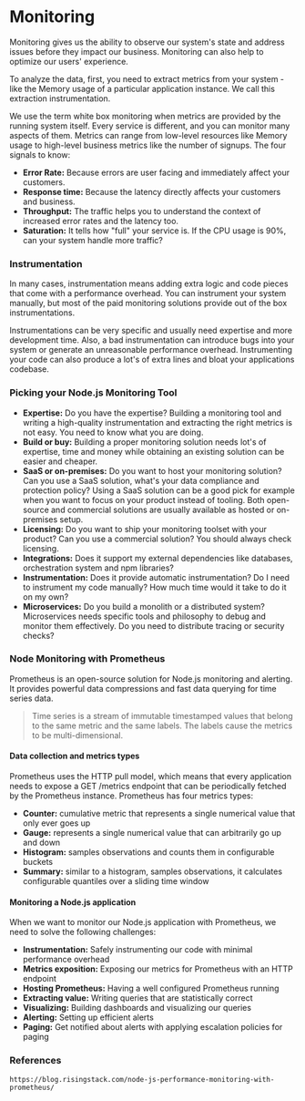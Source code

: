 # Monitoring

Monitoring gives us the ability to observe our system's state and address issues before they impact our business. Monitoring can also help to optimize our users' experience.

To analyze the data, first, you need to extract metrics from your system - like the Memory usage of a particular application instance. We call this extraction instrumentation.

We use the term white box monitoring when metrics are provided by the running system itself. Every service is different, and you can monitor many aspects of them. Metrics can range from low-level resources like Memory usage to high-level business metrics like the number of signups. The four signals to know:

* **Error Rate:** Because errors are user facing and immediately affect your customers.
* **Response time:** Because the latency directly affects your customers and business.
* **Throughput:** The traffic helps you to understand the context of increased error rates and the latency too.
* **Saturation:** It tells how "full" your service is. If the CPU usage is 90%, can your system handle more traffic?

### Instrumentation

In many cases, instrumentation means adding extra logic and code pieces that come with a performance overhead. You can instrument your system manually, but most of the paid monitoring solutions provide out of the box instrumentations.

Instrumentations can be very specific and usually need expertise and more development time. Also, a bad instrumentation can introduce bugs into your system or generate an unreasonable performance overhead. Instrumenting your code can also produce a lot's of extra lines and bloat your applications codebase.

### Picking your Node.js Monitoring Tool

* **Expertise:** Do you have the expertise? Building a monitoring tool and writing a high-quality instrumentation and extracting the right metrics is not easy. You need to know what you are doing.
* **Build or buy:** Building a proper monitoring solution needs lot's of expertise, time and money while obtaining an existing solution can be easier and cheaper.
* **SaaS or on-premises:** Do you want to host your monitoring solution? Can you use a SaaS solution, what's your data compliance and protection policy? Using a SaaS solution can be a good pick for example when you want to focus on your product instead of tooling. Both open-source and commercial solutions are usually available as hosted or on-premises setup.
* **Licensing:** Do you want to ship your monitoring toolset with your product? Can you use a commercial solution? You should always check licensing.
* **Integrations:** Does it support my external dependencies like databases, orchestration system and npm libraries?
* **Instrumentation:** Does it provide automatic instrumentation? Do I need to instrument my code manually? How much time would it take to do it on my own?
* **Microservices:** Do you build a monolith or a distributed system? Microservices needs specific tools and philosophy to debug and monitor them effectively. Do you need to distribute tracing or security checks?

### Node Monitoring with Prometheus

Prometheus is an open-source solution for Node.js monitoring and alerting. It provides powerful data compressions and fast data querying for time series data.

> Time series is a stream of immutable timestamped values that belong to the same metric and the same labels. The labels cause the metrics to be multi-dimensional.

#### Data collection and metrics types

Prometheus uses the HTTP pull model, which means that every application needs to expose a GET /metrics endpoint that can be periodically fetched by the Prometheus instance. Prometheus has four metrics types:

* **Counter:** cumulative metric that represents a single numerical value that only ever goes up
* **Gauge:** represents a single numerical value that can arbitrarily go up and down
* **Histogram:** samples observations and counts them in configurable buckets
* **Summary:** similar to a histogram, samples observations, it calculates configurable quantiles over a sliding time window

#### Monitoring a Node.js application

When we want to monitor our Node.js application with Prometheus, we need to solve the following challenges:

* **Instrumentation:** Safely instrumenting our code with minimal performance overhead
* **Metrics exposition:** Exposing our metrics for Prometheus with an HTTP endpoint
* **Hosting Prometheus:** Having a well configured Prometheus running
* **Extracting value:** Writing queries that are statistically correct
* **Visualizing:** Building dashboards and visualizing our queries
* **Alerting:** Setting up efficient alerts
* **Paging:** Get notified about alerts with applying escalation policies for paging



### References

```
https://blog.risingstack.com/node-js-performance-monitoring-with-prometheus/
```



